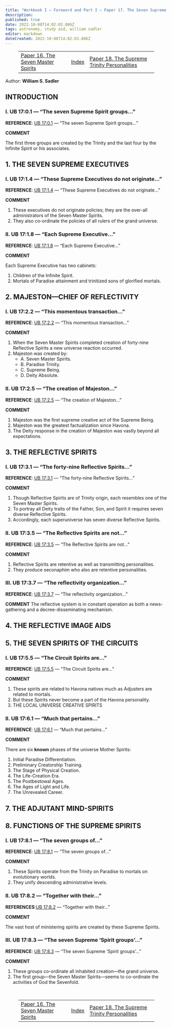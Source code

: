 ```yaml
---
title: "Workbook I — Foreword and Part I — Paper 17. The Seven Supreme Spirit Groups"
description: 
published: true
date: 2022-10-08T14:02:03.086Z
tags: astronomy, study aid, william sadler
editor: markdown
dateCreated: 2022-10-08T14:02:03.086Z
---
```


<figure class="table chapter-navigator">
  <table>
    <tbody>
      <tr>
        <td><a href="/en/article/William_S_Sadler/Workbook_1_Foreword_and_Part_I/16">Paper 16. The Seven Master Spirits</a></td>
        <td><a href="/en/article/William_S_Sadler/Workbook_1_Foreword_and_Part_I/Index">Index</a></td>
        <td><a href="/en/article/William_S_Sadler/Workbook_1_Foreword_and_Part_I/18">Paper 18. The Supreme Trinity Personalities</a></td>
      </tr>
    </tbody>
  </table>
</figure>

Author: **William S. Sadler**

## INTRODUCTION

### I. UB 17:0.1 — “The seven Supreme Spirit groups...”

**REFERENCE**: [UB 17:0.1](/en/The_Urantia_Book/17#p0_1) — “The seven Supreme Spirit groups...”

**COMMENT**

The first three groups are created by the Trinity and the last four by the Infinite Spirit or his associates.

## 1. THE SEVEN SUPREME EXECUTIVES

### I. UB 17:1.4 — “These Supreme Executives do not originate...”

**REFERENCE**: [UB 17:1.4](/en/The_Urantia_Book/17#p1_4) — “These Supreme Executives do not originate...”

**COMMENT**

1. These executives do not originate policies; they are the over-all administrators of the Seven Master Spirits.
2. They also co-ordinate the policies of all rulers of the grand universe.

### II. UB 17:1.8 — “Each Supreme Executive...”

**REFERENCE**: [UB 17:1.8](/en/The_Urantia_Book/17#p1_8) — “Each Supreme Executive...”

**COMMENT**

Each Supreme Executive has two cabinets:
1. Children of the Infinite Spirit.
2. Mortals of Paradise attainment and trinitized sons of glorified mortals.

## 2. MAJESTON—CHIEF OF REFLECTIVITY

### I. UB 17:2.2 — “This momentous transaction...”

**REFERENCE**: [UB 17:2.2](/en/The_Urantia_Book/17#p2_2) — “This momentous transaction...”

**COMMENT**

1. When the Seven Master Spirits completed creation of forty-nine Reflective Spirits a new universe reaction occurred.
2. Majeston was created by:
	- A. Seven Master Spirits.
	- B. Paradise Trinity.
	- C. Supreme Being.
	- D. Deity Absolute.

### II. UB 17:2.5 — “The creation of Majeston...”

**REFERENCE**: [UB 17:2.5](/en/The_Urantia_Book/17#p2_5) — “The creation of Majeston...”

**COMMENT**

1. Majeston was the first supreme creative act of the Supreme Being.
2. Majeston was the greatest factualization since Havona.
3. The Deity response in the creation of Majeston was vastly beyond all expectations.

## 3. THE REFLECTIVE SPIRITS

### I. UB 17:3.1 — “The forty-nine Reflective Spirits...”

**REFERENCE**: [UB 17:3.1](/en/The_Urantia_Book/17#p3_1) — “The forty-nine Reflective Spirits...”

**COMMENT**

1. Though Reflective Spirits are of Trinity origin, each resembles one of the Seven Master Spirits.
2. To portray all Deity traits of the Father, Son, and Spirit it requires seven diverse Reflective Spirits.
3. Accordingly, each superuniverse has seven diverse Reflective Spirits.

### II. UB 17:3.5 — “The Reflective Spirits are not...”

**REFERENCE**: [UB 17:3.5](/en/The_Urantia_Book/17#p3_5) — “The Reflective Spirits are not...”

**COMMENT**

1. Reflective Spirits are retentive as well as transmitting personalities.
2. They produce seconaphim who also are retentive personalities.

### III. UB 17:3.7 — “The reflectivity organization...”

**REFERENCE**: [UB 17:3.7](/en/The_Urantia_Book/17#p3_7) — “The reflectivity organization...”

**COMMENT**
The reflective system is in constant operation as both a news-gathering and a decree-disseminating mechanism.

## 4. THE REFLECTIVE IMAGE AIDS

## 5. THE SEVEN SPIRITS OF THE CIRCUITS

### I. UB 17:5.5 — “The Circuit Spirits are...”

**REFERENCE**: [UB 17:5.5](/en/The_Urantia_Book/17#p5_5) — “The Circuit Spirits are...”

**COMMENT**

1. These spirits are related to Havona natives much as Adjusters are related to mortals.
2. But these Spirits never become a part of the Havona personality.
6. THE LOCAL UNIVERSE CREATIVE SPIRITS

### II. UB 17:6.1 — “Much that pertains...”

**REFERENCE**: [UB 17:6.1](/en/The_Urantia_Book/17#p6_1) — “Much that pertains...”

**COMMENT**

There are six **known** phases of the universe Mother Spirits:
1. Initial Paradise Differentiation.
2. Preliminary Creatorship Training.
3. The Stage of Physical Creation.
4. The Life-Creation Era.
5. The Postbestowal Ages.
6. The Ages of Light and Life.
7. The Unrevealed Career.

## 7. THE ADJUTANT MIND-SPIRITS

## 8. FUNCTIONS OF THE SUPREME SPIRITS

### I. UB 17:8.1 — “The seven groups of...”

**REFERENCE**: [UB 17:8.1](/en/The_Urantia_Book/17#p8_1) — “The seven groups of...”

**COMMENT**

1. These Spirits operate from the Trinity on Paradise to mortals on evolutionary worlds.
2. They unify descending administrative levels.

### II. UB 17:8.2 — “Together with their...”

**REFERENCES**:[UB 17:8.2](/en/The_Urantia_Book/17#p8_2) — “Together with their...”

**COMMENT**

The vast host of ministering spirits are created by these Supreme Spirits.

### III. UB 17:8.3 — “The seven Supreme ‘Spirit groups’...”

**REFERENCE**: [UB 17:8.3](/en/The_Urantia_Book/17#p8_3) — “The seven Supreme ‘Spirit groups’...”

**COMMENT**

1. These groups co-ordinate all inhabited creation—the grand universe.
2. The first group—the Seven Master Spirits—seems to co-ordinate the activities of God the Sevenfold.

<br>

<figure class="table chapter-navigator">
  <table>
    <tbody>
      <tr>
        <td><a href="/en/article/William_S_Sadler/Workbook_1_Foreword_and_Part_I/16">Paper 16. The Seven Master Spirits</a></td>
        <td><a href="/en/article/William_S_Sadler/Workbook_1_Foreword_and_Part_I/Index">Index</a></td>
        <td><a href="/en/article/William_S_Sadler/Workbook_1_Foreword_and_Part_I/18">Paper 18. The Supreme Trinity Personalities</a></td>
      </tr>
    </tbody>
  </table>
</figure>